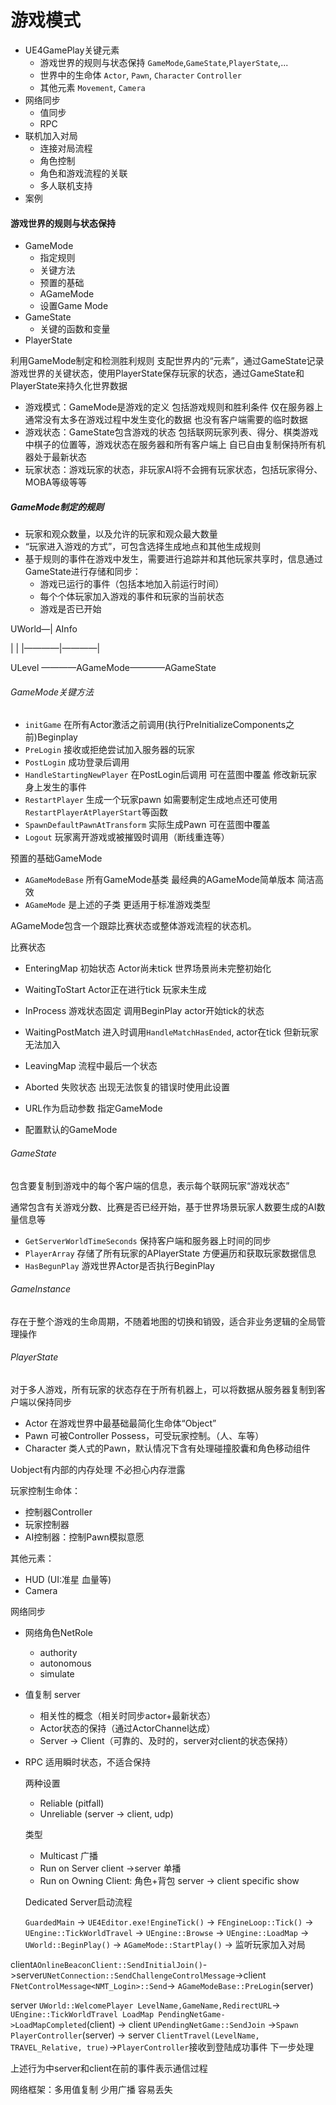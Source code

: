 # 游戏模式

- UE4GamePlay关键元素
  - 游戏世界的规则与状态保持 `GameMode`,`GameState`,`PlayerState`,...
  - 世界中的生命体 `Actor`, `Pawn`, `Character` `Controller`
  - 其他元素 `Movement`, `Camera`
- 网络同步
  - 值同步
  - RPC
- 联机加入对局
  - 连接对局流程
  - 角色控制
  - 角色和游戏流程的关联
  - 多人联机支持
- 案例



#### 游戏世界的规则与状态保持

- GameMode
  - 指定规则
  - 关键方法
  - 预置的基础
  - AGameMode
  - 设置Game Mode
- GameState
  - 关键的函数和变量
- PlayerState

利用GameMode制定和检测胜利规则 支配世界内的“元素”，通过GameState记录游戏世界的关键状态，使用PlayerState保存玩家的状态，通过GameState和PlayerState来持久化世界数据

- 游戏模式：GameMode是游戏的定义 包括游戏规则和胜利条件 仅在服务器上 通常没有太多在游戏过程中发生变化的数据 也没有客户端需要的临时数据
- 游戏状态：GameState包含游戏的状态 包括联网玩家列表、得分、棋类游戏中棋子的位置等，游戏状态在服务器和所有客户端上 自已自由复制保持所有机器处于最新状态
- 玩家状态：游戏玩家的状态，非玩家AI将不会拥有玩家状态，包括玩家得分、MOBA等级等等

##### GameMode制定的规则

- 玩家和观众数量，以及允许的玩家和观众最大数量
- “玩家进入游戏的方式”，可包含选择生成地点和其他生成规则
- 基于规则的事件在游戏中发生，需要进行追踪并和其他玩家共享时，信息通过GameState进行存储和同步：
  - 游戏已运行的事件（包括本地加入前运行时间）
  - 每个个体玩家加入游戏的事件和玩家的当前状态
  - 游戏是否已开始

UWorld—|								AInfo

|				|					|————|————|			

ULevel ————AGameMode————AGameState

###### GameMode关键方法

- `initGame` 在所有Actor激活之前调用(执行PreInitializeComponents之前)Beginplay
- `PreLogin` 接收或拒绝尝试加入服务器的玩家
- `PostLogin` 成功登录后调用
- `HandleStartingNewPlayer` 在PostLogin后调用 可在蓝图中覆盖 修改新玩家身上发生的事件
- `RestartPlayer` 生成一个玩家pawn 如需要制定生成地点还可使用`RestartPlayerAtPlayerStart`等函数
- `SpawnDefaultPawnAtTransform` 实际生成Pawn 可在蓝图中覆盖
- `Logout` 玩家离开游戏或被摧毁时调用（断线重连等）

预置的基础GameMode

- `AGameModeBase` 所有GameMode基类 最经典的AGameMode简单版本 简洁高效
- `AGameMode` 是上述的子类 更适用于标准游戏类型

AGameMode包含一个跟踪比赛状态或整体游戏流程的状态机。

比赛状态

- EnteringMap 初始状态 Actor尚未tick 世界场景尚未完整初始化
- WaitingToStart Actor正在进行tick 玩家未生成
- InProcess 游戏状态固定 调用BeginPlay actor开始tick的状态
- WaitingPostMatch 进入时调用`HandleMatchHasEnded`, actor在tick 但新玩家无法加入
- LeavingMap 流程中最后一个状态
- Aborted 失败状态 出现无法恢复的错误时使用此设置



- URL作为启动参数 指定GameMode
- 配置默认的GameMode



###### GameState 

包含要复制到游戏中的每个客户端的信息，表示每个联网玩家“游戏状态”

通常包含有关游戏分数、比赛是否已经开始，基于世界场景玩家人数要生成的AI数量信息等

- `GetServerWorldTimeSeconds` 保持客户端和服务器上时间的同步
- `PlayerArray` 存储了所有玩家的APlayerState 方便遍历和获取玩家数据信息
- `HasBegunPlay` 游戏世界Actor是否执行BeginPlay



###### GameInstance

存在于整个游戏的生命周期，不随着地图的切换和销毁，适合非业务逻辑的全局管理操作



###### PlayerState

对于多人游戏，所有玩家的状态存在于所有机器上，可以将数据从服务器复制到客户端以保持同步

- Actor 在游戏世界中最基础最简化生命体“Object”
- Pawn 可被Controller Possess，可受玩家控制。（人、车等）
- Character 类人式的Pawn，默认情况下含有处理碰撞胶囊和角色移动组件

Uobject有内部的内存处理 不必担心内存泄露

玩家控制生命体：

- 控制器Controller
- 玩家控制器
- AI控制器：控制Pawn模拟意愿

其他元素：

- HUD (UI:准星 血量等)
- Camera 

网络同步

- 网络角色NetRole

  - authority
  - autonomous
  - simulate

- 值复制 server

  - 相关性的概念（相关时同步actor+最新状态）
  - Actor状态的保持（通过ActorChannel达成）
  - Server -> Client（可靠的、及时的，server对client的状态保持）

- RPC 适用瞬时状态，不适合保持

  两种设置

  - Reliable (pitfall)
  - Unreliable (server -> client, udp)

  类型

  - Multicast 广播
  - Run on Server client ->server 单播
  - Run on Owning Client: 角色+背包 server -> client specific show
  
  Dedicated Server启动流程
  
  `GuardedMain` -> `UE4Editor.exe!EngineTick()` -> `FEngineLoop::Tick()` -> `UEngine::TickWorldTravel` ->  `UEngine::Browse` -> `UEngine::LoadMap` -> `UWorld::BeginPlay()` -> `AGameMode::StartPlay()` -> 监听玩家加入对局

client`AOnlineBeaconClient::SendInitialJoin()`->server`UNetConnection::SendChallengeControlMessage`->client `FNetControlMessage<NMT_Login>::Send`-> `AGameModeBase::PreLogin`(server)

server `UWorld::WelcomePlayer LevelName,GameName,RedirectURL`-> `UEngine::TickWorldTravel LoadMap PendingNetGame->LoadMapCompleted`(client) -> client `UPendingNetGame::SendJoin` ->`Spawn PlayerController`(server) -> server `ClientTravel(LevelName, TRAVEL_Relative, true)`->`PlayerController`接收到登陆成功事件 下一步处理

上述行为中server和client在前的事件表示通信过程

网络框架：多用值复制 少用广播 容易丢失

